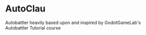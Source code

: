 # AutoClau
Autobattler heavily based upon and inspired by GodotGameLab's Autobattler Tutorial course
